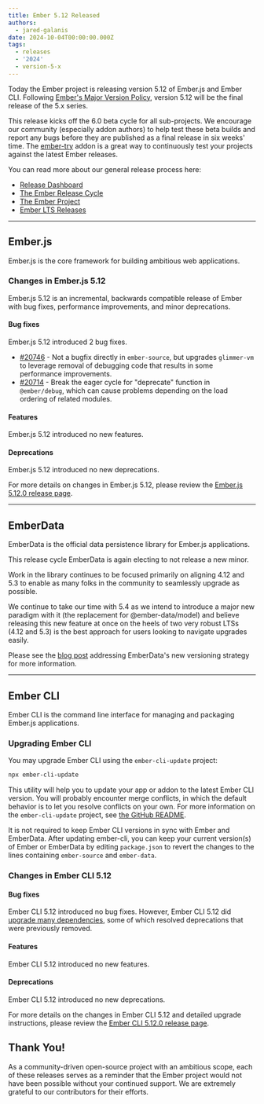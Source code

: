 ```yaml
---
title: Ember 5.12 Released
authors:
  - jared-galanis
date: 2024-10-04T00:00:00.000Z
tags:
  - releases
  - '2024'
  - version-5-x
---
```


Today the Ember project is releasing version 5.12 of Ember.js and Ember CLI. Following [Ember's Major Version Policy](https://rfcs.emberjs.com/id/0830-evolving-embers-major-version-process), version 5.12 will be the final release of the 5.x series.

This release kicks off the 6.0 beta cycle for all sub-projects. We encourage our community (especially addon authors) to help test these beta builds and report any bugs before they are published as a final release in six weeks' time. The [ember-try](https://github.com/ember-cli/ember-try) addon is a great way to continuously test your projects against the latest Ember releases.

You can read more about our general release process here:

- [Release Dashboard](http://emberjs.com/releases/)
- [The Ember Release Cycle](https://blog.emberjs.com/new-ember-release-process/)
- [The Ember Project](https://blog.emberjs.com/ember-project-at-2-0/)
- [Ember LTS Releases](https://blog.emberjs.com/announcing-embers-first-lts/)

---

## Ember.js

Ember.js is the core framework for building ambitious web applications.

### Changes in Ember.js 5.12

Ember.js 5.12 is an incremental, backwards compatible release of Ember with bug fixes, performance improvements, and minor deprecations.

#### Bug fixes

Ember.js 5.12 introduced 2 bug fixes.

- [#20746](https://github.com/emberjs/ember.js/pull/20746) - Not a bugfix directly in `ember-source`, but upgrades `glimmer-vm` to leverage removal of debugging code that results in some performance improvements.
- [#20714](https://github.com/emberjs/ember.js/pull/20714) - Break the eager cycle for "deprecate" function in `@ember/debug`, which can cause problems depending on the load ordering of related modules.

#### Features

Ember.js 5.12 introduced no new features.

#### Deprecations

Ember.js 5.12 introduced no new deprecations.

For more details on changes in Ember.js 5.12, please review the [Ember.js 5.12.0 release page](https://github.com/emberjs/ember.js/releases/tag/v5.12.0).

---

## EmberData

EmberData is the official data persistence library for Ember.js applications.

This release cycle EmberData is again electing to not release a new minor.

Work in the library continues to be focused primarily on aligning 4.12 and 5.3 to enable as many folks in the community to seamlessly upgrade as possible.

<!-- alex ignore easy -->

We continue to take our time with 5.4 as we intend to introduce a major new paradigm with it (the replacement for @ember-data/model) and believe releasing this new feature at once on the heels of two very robust LTSs (4.12 and 5.3) is the best approach for users looking to navigate upgrades easily.

Please see the [blog post](https://blog.emberjs.com/updates-to-ember-data-versioning-strategy) addressing EmberData's new versioning strategy for more information.

---

## Ember CLI

Ember CLI is the command line interface for managing and packaging Ember.js applications.

### Upgrading Ember CLI

You may upgrade Ember CLI using the `ember-cli-update` project:

```bash
npx ember-cli-update
```

This utility will help you to update your app or addon to the latest Ember CLI version. You will probably encounter merge conflicts, in which the default behavior is to let you resolve conflicts on your own. For more information on the `ember-cli-update` project, see [the GitHub README](https://github.com/ember-cli/ember-cli-update).

It is not required to keep Ember CLI versions in sync with Ember and EmberData. After updating ember-cli, you can keep your current version(s) of Ember or EmberData by editing `package.json` to revert the changes to the lines containing `ember-source` and `ember-data`.

### Changes in Ember CLI 5.12

#### Bug fixes

Ember CLI 5.12 introduced no bug fixes. However, Ember CLI 5.12 did [upgrade many dependencies](https://github.com/ember-cli/ember-cli/releases/tag/v5.12.0), some of which resolved deprecations that were previously removed.

#### Features

Ember CLI 5.12 introduced no new features.

#### Deprecations

Ember CLI 5.12 introduced no new deprecations.

For more details on the changes in Ember CLI 5.12 and detailed upgrade
instructions, please review the [Ember CLI 5.12.0 release page](https://github.com/ember-cli/ember-cli/releases/tag/v5.12.0).

## Thank You!

As a community-driven open-source project with an ambitious scope, each of these releases serves as a reminder that the Ember project would not have been possible without your continued support. We are extremely grateful to our contributors for their efforts.
